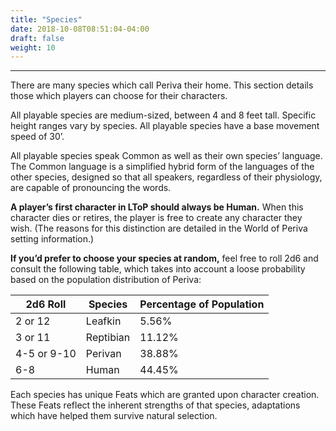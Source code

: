 ```yaml
---
title: "Species"
date: 2018-10-08T08:51:04-04:00
draft: false
weight: 10
---
```

___
There are many species which call Periva their home. This section details those which players can choose for their characters.

All playable species are medium-sized, between 4 and 8 feet tall. Specific height ranges vary by species. All playable species have a base movement speed of 30’.

All playable species speak Common as well as their own species’ language. The Common language is a simplified hybrid form of the languages of the other species, designed so that all speakers, regardless of their physiology, are capable of pronouncing the words.

**A player’s first character in LToP should always be Human.** When this character dies or retires, the player is free to create any character they wish. (The reasons for this distinction are detailed in the World of Periva setting information.)

**If you’d prefer to choose your species at random,** feel free to roll 2d6 and consult the following table, which takes into account a loose probability based on the population distribution of Periva:

| 2d6 Roll    | Species   | Percentage of Population |
|-------------|-----------|--------------------------|
| 2 or 12     | Leafkin   | 5.56%                    |
| 3 or 11     | Reptibian | 11.12%                   |
| 4-5 or 9-10 | Perivan   | 38.88%                   |
| 6-8         | Human     | 44.45%                   |

Each species has unique Feats which are granted upon character creation. These Feats reflect the inherent strengths of that species, adaptations which have helped them survive natural selection.
